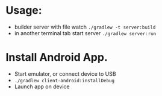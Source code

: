 # Usage:
 - builder server with file watch `./gradlew -t server:build`
 - in another terminal tab start server `./gradlew server:run`

# Install Android App.
 - Start emulator, or connect device to USB
 - `./gradlew client-android:installDebug`
 - Launch app on device

